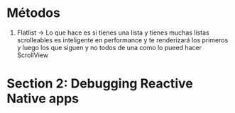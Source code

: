 # Métodos
1. Flatlist -> Lo que hace es si tienes una lista y tienes muchas listas scrolleables es inteligente en performance y te renderizará los primeros y luego los que siguen  y no todos de una como lo pueed hacer ScrollView


# Section 2: Debugging Reactive Native apps 